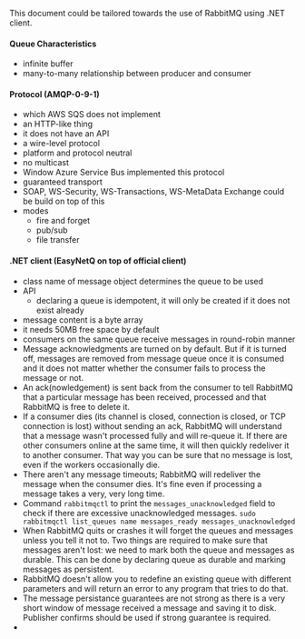 This document could be tailored towards the use of RabbitMQ using .NET client.

#### Queue Characteristics

- infinite buffer
- many-to-many relationship between producer and consumer

#### Protocol (AMQP-0-9-1)

- which AWS SQS does not implement
- an HTTP-like thing
- it does not have an API
- a wire-level protocol
- platform and protocol neutral
- no multicast
- Window Azure Service Bus implemented this protocol
- guaranteed transport
- SOAP, WS-Security, WS-Transactions, WS-MetaData Exchange could be build on top of this
- modes
    - fire and forget
    - pub/sub
    - file transfer

#### .NET client (EasyNetQ on top of official client)

- class name of message object determines the queue to be used
- API
  - declaring a queue is idempotent, it will only be created if it does not exist already
- message content is a byte array
- it needs 50MB free space by default
- consumers on the same queue receive messages in round-robin manner
- Message acknowledgments are turned on by default. But if it is turned off, messages are removed from message queue once it is consumed and it does not matter whether the consumer fails to process the message or not.
- An ack(nowledgement) is sent back from the consumer to tell RabbitMQ that a particular message has been received, processed and that RabbitMQ is free to delete it.
- If a consumer dies (its channel is closed, connection is closed, or TCP connection is lost) without sending an ack, RabbitMQ will understand that a message wasn't processed fully and will re-queue it. If there are other consumers online at the same time, it will then quickly redeliver it to another consumer. That way you can be sure that no message is lost, even if the workers occasionally die.
- There aren't any message timeouts; RabbitMQ will redeliver the message when the consumer dies. It's fine even if processing a message takes a very, very long time.
- Command `rabbitmqctl` to print the `messages_unacknowledged` field to check if there are excessive unacknowledged messages. `sudo rabbitmqctl list_queues name messages_ready messages_unacknowledged`
- When RabbitMQ quits or crashes it will forget the queues and messages unless you tell it not to. Two things are required to make sure that messages aren't lost: we need to mark both the queue and messages as durable. This can be done by declaring queue as durable and marking messages as persistent.
- RabbitMQ doesn't allow you to redefine an existing queue with different parameters and will return an error to any program that tries to do that.
- The message persistance guarantees are not strong as there is a very short window of message received a message and saving it to disk. Publisher confirms should be used if strong guarantee is required.
-
